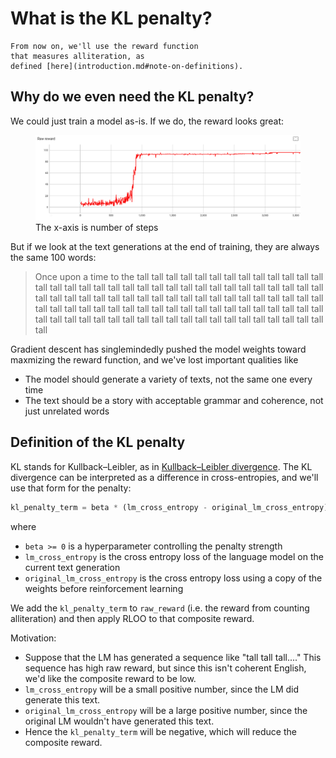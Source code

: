 # What is the KL penalty?

```admonish
From now on, we'll use the reward function
that measures alliteration, as
defined [here](introduction.md#note-on-definitions).
```

## Why do we even need the KL penalty?

We could just train a model as-is. If we do, the reward looks great:

<figure>
  <img src=assets/no_kl_penalty.png alt=""/>
  <figcaption>The x-axis is number of steps</figcaption>
</figure>

But if we look at the text generations at the end of training, they are always the same 100 words:

> Once upon a time to the tall tall tall tall tall tall tall tall tall tall tall tall tall tall tall tall tall tall tall tall tall tall tall tall tall tall tall tall tall tall tall tall tall tall tall tall tall tall tall tall tall tall tall tall tall tall tall tall tall tall tall tall tall tall tall tall tall tall tall tall tall tall tall tall tall tall tall tall tall tall tall tall tall tall tall tall tall tall tall tall tall tall tall tall tall tall tall tall tall tall tall tall tall tall

Gradient descent has singlemindedly pushed the model weights
toward maxmizing the reward function, and we've lost important
qualities like
- The model should generate a variety of texts, not the same one every time
- The text should be a story with acceptable grammar and coherence, not just unrelated words

## Definition of the KL penalty

KL stands for Kullback–Leibler, as in [Kullback–Leibler divergence](https://en.wikipedia.org/wiki/Kullback%E2%80%93Leibler_divergence).
The KL divergence can be interpreted as a difference in 
cross-entropies, and we'll use that form for the penalty:
```python
kl_penalty_term = beta * (lm_cross_entropy - original_lm_cross_entropy)
```
where 
- `beta >= 0` is a hyperparameter controlling the penalty strength
- `lm_cross_entropy` is
   the cross entropy loss of the language model on the current text generation
- `original_lm_cross_entropy` is the cross entropy loss using a copy of the weights
   before reinforcement learning
   
We add the `kl_penalty_term` to `raw_reward` 
(i.e. the reward from counting alliteration)
and then apply RLOO to that composite reward.


Motivation:
- Suppose that the LM has generated a sequence like "tall tall tall...." This sequence
  has high raw reward, but since this isn't coherent English, 
  we'd like the composite reward to be low.
- `lm_cross_entropy` will be a small positive number, since the LM did generate this text.
- `original_lm_cross_entropy` will be a large positive number, since the original LM wouldn't have generated this text.
- Hence the `kl_penalty_term` will be negative, which will reduce the composite reward.
